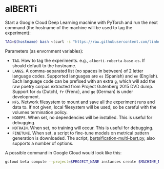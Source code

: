 # alBERTi

Start a Google Cloud Deep Learning machine with PyTorch and run the next command (the hostname of the machine will be used to tag the experiment):

```bash
TAG=$(hostname) bash <(curl -s "https://raw.githubusercontent.com/linhd-postdata/alberti/master/run.sh")
```

Parameters (as envornment variables):

- `TAG`. How to tag the experiments. e.g., `alberti-roberta-base-es`. If should default to the hostname.
- `LANGS`. A comma-separated list (no spaces in between) of 2 letter language codes. Supported languages are `es` (Spanish) and `en` (English). Each language code can be prefixed with an extra `g`, which will add the raw poetry corpus extracted from Project Gutenberg 2015 DVD dump. Support for `du` (Dutch), `fr` (Frenc), and `ge` (German) is under development.
- `NFS`. Network filesystem to mount and save all the experiment runs and data to. If not given, local filesystem will be used, so be careful with the volumes termination policy.
- `NODEPS`. When set, no dependencies will be installed. This is useful for debugging.
- `NOTRAIN`. When set, no training will occur. This is useful for debugging.
- `FINETUNE`. When set, a script to fine-tune models on metrical pattern generation is downloaded. The script, [bertsification-multi-bert.py](./bertsification-multi-bert.py), also supports a number of options.

A possible command in Google Cloud would look like this:
```bash
gcloud beta compute --project=$PROJECT_NANE instances create $MACHINE_NAME --zone=us-west1-b --machine-type=n1-standard-4 --subnet=default --network-tier=PREMIUM --metadata=startup-script=TAG=\$\(hostname\)\ bash\ \<\(curl\ -s\ \"https://raw.githubusercontent.com/linhd-postdata/alberti/master/run.sh\"\) --maintenance-policy=TERMINATE --service-account=xxxx@xxx.com --scopes=https://www.googleapis.com/auth/cloud-platform --accelerator=type=nvidia-tesla-v100,count=2 --tags=http-server,https-server --image=c2-deeplearning-pytorch-1-4-cu101-20200615 --image-project=ml-images --boot-disk-size=50GB --boot-disk-type=pd-standard --boot-disk-device-name=$MACHINE_NAME --no-shielded-secure-boot --shielded-vtpm --shielded-integrity-monitoring --reservation-affinity=any
```
